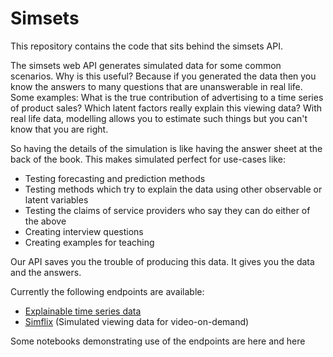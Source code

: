 # Simsets

This repository contains the code that sits behind the simsets API. 

The simsets web API generates simulated data for some common scenarios. Why is this useful? Because if you generated the data then you know the answers to many questions that are unanswerable in real life. Some examples: What is the true contribution of advertising to a time series of product sales? Which latent factors really explain this viewing data? With real life data, modelling allows you to estimate such things but you can't know that you are right.

So having the details of the simulation is like having the answer sheet at the back of the book. This makes simulated perfect for use-cases like:

- Testing forecasting and prediction methods
- Testing methods which try to explain the data using other observable or latent variables
- Testing the claims of service providers who say they can do either of the above
- Creating interview questions
- Creating examples for teaching

Our API saves you the trouble of producing this data. It gives you the data and the answers.

Currently the following endpoints are available:

- [Explainable time series data](https://www.simsets.co.uk/timeseries)
- [Simflix](https://www.simsets.co.uk/simset) (Simulated viewing data for video-on-demand)

Some notebooks demonstrating use of the endpoints are here and here
